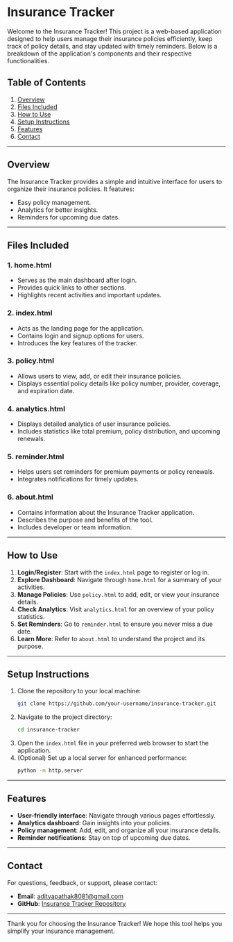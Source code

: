 # Insurance Tracker

Welcome to the Insurance Tracker! This project is a web-based application designed to help users manage their insurance policies efficiently, keep track of policy details, and stay updated with timely reminders. Below is a breakdown of the application's components and their respective functionalities.

## Table of Contents
1. [Overview](#overview)
2. [Files Included](#files-included)
3. [How to Use](#how-to-use)
4. [Setup Instructions](#setup-instructions)
5. [Features](#features)
6. [Contact](#contact)

---

## Overview
The Insurance Tracker provides a simple and intuitive interface for users to organize their insurance policies. It features:
- Easy policy management.
- Analytics for better insights.
- Reminders for upcoming due dates.

---

## Files Included

### 1. **home.html**
   - Serves as the main dashboard after login.
   - Provides quick links to other sections.
   - Highlights recent activities and important updates.
     
### 2. **index.html**
   - Acts as the landing page for the application.
   - Contains login and signup options for users.
   - Introduces the key features of the tracker.
     
### 3. **policy.html**
   - Allows users to view, add, or edit their insurance policies.
   - Displays essential policy details like policy number, provider, coverage, and expiration date.
     
### 4. **analytics.html**
   - Displays detailed analytics of user insurance policies.
   - Includes statistics like total premium, policy distribution, and upcoming renewals.
     
### 5. **reminder.html**
   - Helps users set reminders for premium payments or policy renewals.
   - Integrates notifications for timely updates.
     
### 6. **about.html**
   - Contains information about the Insurance Tracker application.
   - Describes the purpose and benefits of the tool.
   - Includes developer or team information.
---

## How to Use
1. **Login/Register**: Start with the `index.html` page to register or log in.
2. **Explore Dashboard**: Navigate through `home.html` for a summary of your activities.
3. **Manage Policies**: Use `policy.html` to add, edit, or view your insurance details.
4. **Check Analytics**: Visit `analytics.html` for an overview of your policy statistics.
5. **Set Reminders**: Go to `reminder.html` to ensure you never miss a due date.
6. **Learn More**: Refer to `about.html` to understand the project and its purpose.

---

## Setup Instructions
1. Clone the repository to your local machine:
   ```bash
   git clone https://github.com/your-username/insurance-tracker.git
   ```
2. Navigate to the project directory:
   ```bash
   cd insurance-tracker
   ```
3. Open the `index.html` file in your preferred web browser to start the application.
4. (Optional) Set up a local server for enhanced performance:
   ```bash
   python -m http.server
   ```

---

## Features
- **User-friendly interface**: Navigate through various pages effortlessly.
- **Analytics dashboard**: Gain insights into your policies.
- **Policy management**: Add, edit, and organize all your insurance details.
- **Reminder notifications**: Stay on top of upcoming due dates.

---

## Contact
For questions, feedback, or support, please contact:
- **Email**: adityapathak8081@gmail.com
- **GitHub**: [Insurance Tracker Repository](https://github.com/your-username/insurance-tracker)

---

Thank you for choosing the Insurance Tracker! We hope this tool helps you simplify your insurance management.

